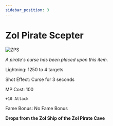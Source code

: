 ```yaml
---
sidebar_position: 3
---
```


# Zol Pirate Scepter

![ZPS](https://vwiki.valorserver.com/api/item/picture/zol%20pirate%20scepter)

<i>A pirate's curse has been placed upon this item.</i>

Lightning: 1250 to 4 targets

Shot Effect: Curse for 3 seconds

MP Cost: 100

    +10 Attack

Fame Bonus:  No Fame Bonus

**Drops from the Zol Ship of the Zol Pirate Cave**
